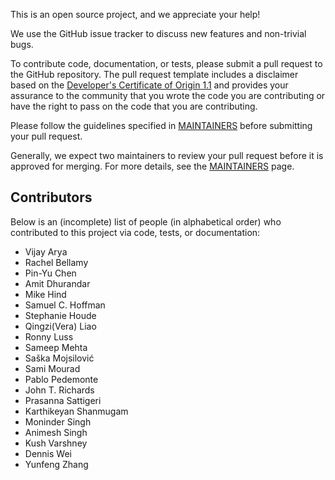 This is an open source project, and we appreciate your help!

We use the GitHub issue tracker to discuss new features and non-trivial bugs.

To contribute code, documentation, or tests, please submit a pull request to
the GitHub repository. The pull request template includes a disclaimer based
on the [Developer's Certificate of Origin 1.1](https://elinux.org/Developer_Certificate_Of_Origin)
and provides your assurance to the community that you wrote the code you are
contributing or have the right to pass on the code that you are contributing.

Please follow the guidelines specified in [MAINTAINERS](MAINTAINERS.md) before
submitting your pull request.

Generally, we expect two maintainers to review your pull
request before it is approved for merging. For more details, see the
[MAINTAINERS](MAINTAINERS.md) page.

## Contributors

Below is an (incomplete) list of people (in alphabetical order) who contributed to this project
via code, tests, or documentation:

* Vijay Arya
* Rachel Bellamy
* Pin-Yu Chen
* Amit Dhurandar
* Mike Hind
* Samuel C. Hoffman
* Stephanie Houde
* Qingzi(Vera) Liao
* Ronny Luss
* Sameep Mehta
* Saška Mojsilović
* Sami Mourad
* Pablo Pedemonte
* John T. Richards
* Prasanna Sattigeri
* Karthikeyan Shanmugam
* Moninder Singh
* Animesh Singh
* Kush Varshney
* Dennis Wei
* Yunfeng Zhang
